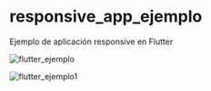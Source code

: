 # responsive_app_ejemplo

Ejemplo de aplicación responsive en Flutter

![flutter_ejemplo](https://github.com/JaredTrOr/responsive_app_ejemplo/assets/115369767/591c3b03-fbe2-48b1-8a66-679078cc7e16)

![flutter_ejemplo1](https://github.com/JaredTrOr/responsive_app_ejemplo/assets/115369767/4d867ac2-191e-4abb-adb1-bb8333d9a3c0)

